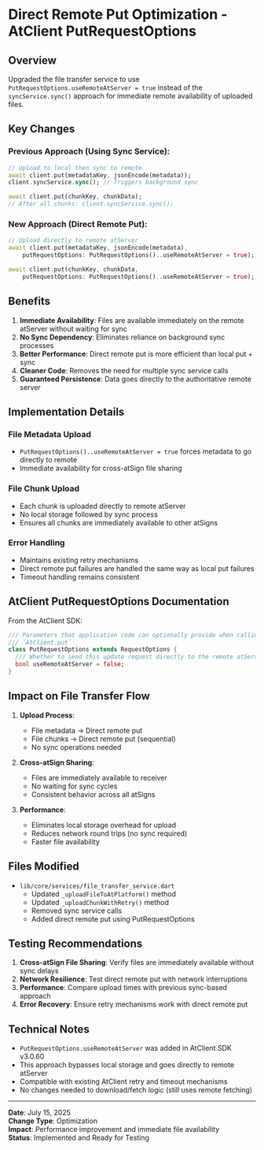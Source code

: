 # Direct Remote Put Optimization - AtClient PutRequestOptions

## Overview

Upgraded the file transfer service to use `PutRequestOptions.useRemoteAtServer = true` instead of the `syncService.sync()` approach for immediate remote availability of uploaded files.

## Key Changes

### Previous Approach (Using Sync Service):
```dart
// Upload to local then sync to remote
await client.put(metadataKey, jsonEncode(metadata));
client.syncService.sync(); // Triggers background sync

await client.put(chunkKey, chunkData);
// After all chunks: client.syncService.sync();
```

### New Approach (Direct Remote Put):
```dart
// Upload directly to remote atServer
await client.put(metadataKey, jsonEncode(metadata), 
    putRequestOptions: PutRequestOptions()..useRemoteAtServer = true);

await client.put(chunkKey, chunkData, 
    putRequestOptions: PutRequestOptions()..useRemoteAtServer = true);
```

## Benefits

1. **Immediate Availability**: Files are available immediately on the remote atServer without waiting for sync
2. **No Sync Dependency**: Eliminates reliance on background sync processes
3. **Better Performance**: Direct remote put is more efficient than local put + sync
4. **Cleaner Code**: Removes the need for multiple sync service calls
5. **Guaranteed Persistence**: Data goes directly to the authoritative remote server

## Implementation Details

### File Metadata Upload
- `PutRequestOptions()..useRemoteAtServer = true` forces metadata to go directly to remote
- Immediate availability for cross-atSign file sharing

### File Chunk Upload
- Each chunk is uploaded directly to remote atServer
- No local storage followed by sync process
- Ensures all chunks are immediately available to other atSigns

### Error Handling
- Maintains existing retry mechanisms
- Direct remote put failures are handled the same way as local put failures
- Timeout handling remains consistent

## AtClient PutRequestOptions Documentation

From the AtClient SDK:
```dart
/// Parameters that application code can optionally provide when calling
/// `AtClient.put`
class PutRequestOptions extends RequestOptions {
  /// Whether to send this update request directly to the remote atServer
  bool useRemoteAtServer = false;
}
```

## Impact on File Transfer Flow

1. **Upload Process**:
   - File metadata → Direct remote put
   - File chunks → Direct remote put (sequential)
   - No sync operations needed

2. **Cross-atSign Sharing**:
   - Files are immediately available to receiver
   - No waiting for sync cycles
   - Consistent behavior across all atSigns

3. **Performance**:
   - Eliminates local storage overhead for upload
   - Reduces network round trips (no sync required)
   - Faster file availability

## Files Modified

- `lib/core/services/file_transfer_service.dart`
  - Updated `_uploadFileToAtPlatform()` method
  - Updated `_uploadChunkWithRetry()` method
  - Removed sync service calls
  - Added direct remote put using PutRequestOptions

## Testing Recommendations

1. **Cross-atSign File Sharing**: Verify files are immediately available without sync delays
2. **Network Resilience**: Test direct remote put with network interruptions
3. **Performance**: Compare upload times with previous sync-based approach
4. **Error Recovery**: Ensure retry mechanisms work with direct remote put

## Technical Notes

- `PutRequestOptions.useRemoteAtServer` was added in AtClient SDK v3.0.60
- This approach bypasses local storage and goes directly to remote atServer
- Compatible with existing AtClient retry and timeout mechanisms
- No changes needed to download/fetch logic (still uses remote fetching)

---

**Date**: July 15, 2025  
**Change Type**: Optimization  
**Impact**: Performance improvement and immediate file availability  
**Status**: Implemented and Ready for Testing
